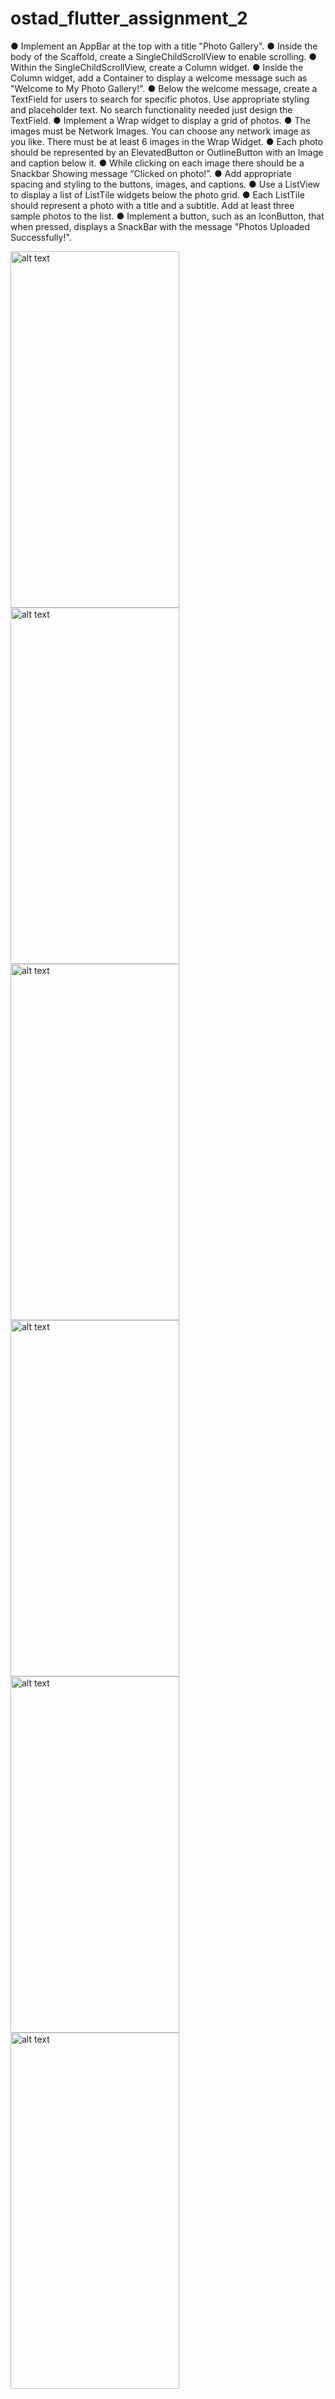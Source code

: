 # ostad_flutter_assignment_2

● Implement an AppBar at the top with a title "Photo Gallery". ● Inside the body of the Scaffold, create a SingleChildScrollView to enable scrolling. ● Within the SingleChildScrollView, create a Column widget. ● Inside the Column widget, add a Container to display a welcome message such as "Welcome to My Photo Gallery!". ● Below the welcome message, create a TextField for users to search for specific photos. Use appropriate styling and placeholder text. No search functionality needed just design the TextField. ● Implement a Wrap widget to display a grid of photos. ● The images must be Network Images. You can choose any network image as you like. There must be at least 6 images in the Wrap Widget. ● Each photo should be represented by an ElevatedButton or OutlineButton with an Image and caption below it. ● While clicking on each image there should be a Snackbar Showing message “Clicked on photo!”. ● Add appropriate spacing and styling to the buttons, images, and captions. ● Use a ListView to display a list of ListTile widgets below the photo grid. ● Each ListTile should represent a photo with a title and a subtitle. Add at least three sample photos to the list. ● Implement a button, such as an IconButton, that when pressed, displays a SnackBar with the message "Photos Uploaded Successfully!".


<img src="s/s1.png" alt="alt text" width="270" height="570">    <img src="s/s2.png" alt="alt text" width="270" height="570"> <img src="s/s3.png" alt="alt text" width="270" height="570"> 
<img src="s/s4.png" alt="alt text" width="270" height="570"> <img src="s/s5.png" alt="alt text" width="270" height="570"> <img src="s/s6.png" alt="alt text" width="270" height="570"> 
